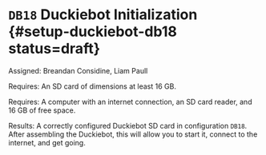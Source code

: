 # `DB18` Duckiebot Initialization {#setup-duckiebot-db18 status=draft}

Assigned: Breandan Considine, Liam Paull

<div class='requirements' markdown="1">

Requires: An SD card of dimensions at least 16 GB.

Requires: A computer with an internet connection, an SD card reader, and 16 GB of free space.

Results: A correctly configured Duckiebot SD card in configuration `DB18`. After assembling the Duckiebot, this will allow you to start it, connect to the internet, and get going.

</div>

